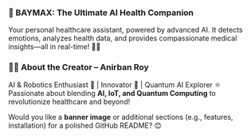 ### **🚀 BAYMAX: The Ultimate AI Health Companion**  
Your personal healthcare assistant, powered by advanced AI. It detects emotions, analyzes health data, and provides compassionate medical insights—all in real-time! 🏥💙  

### **👨‍💻 About the Creator – Anirban Roy**  
AI & Robotics Enthusiast 🤖 | Innovator 🚀 | Quantum AI Explorer ⚛️  
Passionate about blending **AI, IoT, and Quantum Computing** to revolutionize healthcare and beyond!  

Would you like a **banner image** or additional sections (e.g., features, installation) for a polished GitHub README? 😊
